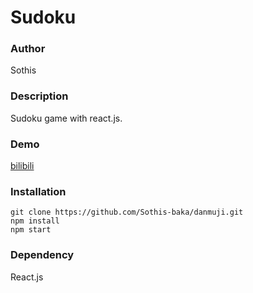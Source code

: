 # Sudoku

### Author

Sothis

### Description

Sudoku game with react.js.

### Demo

[bilibili](/)



### Installation

```
git clone https://github.com/Sothis-baka/danmuji.git
npm install
npm start
```

### Dependency

React.js
